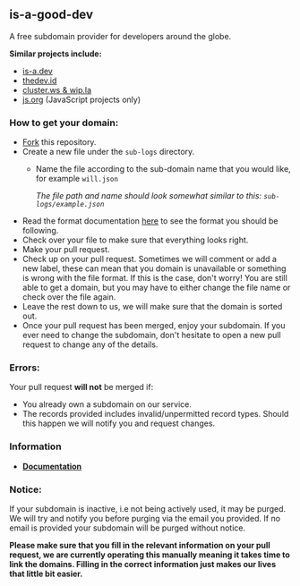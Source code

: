 ## is-a-good-dev

A free subdomain provider for developers around the globe.
 
**Similar projects include:**
- [is-a.dev](https://github.com/is-a-dev/register)
- [thedev.id](https://github.com/fransallen/thedev.id)
- [cluster.ws & wip.la](https://github.com/Olivr/free-domain)
- [js.org](https://github.com/js-org/js.org) (JavaScript projects only)

### How to get your domain:
- [Fork](https://github.com/is-a-good-dev/Register) this repository. 
- Create a new file under the `sub-logs` directory.
  - Name the file according to the sub-domain name that you would like, for example `will.json`

    *The file path and name should look somewhat similar to this: `sub-logs/example.json`*
- Read the format documentation [here](https://docs.is-a-good.dev/format) to see the format you should be following.
- Check over your file to make sure that everything looks right.
- Make your pull request.
- Check up on your pull request. Sometimes we will comment or add a new label, these can mean that you domain is unavailable or something is wrong with the file format. If this is the case, don't worry! You are still able to get a domain, but you may have to either change the file name or check over the file again.
- Leave the rest down to us, we will make sure that the domain is sorted out.
- Once your pull request has been merged, enjoy your subdomain. If you ever need to change the subdomain, don't hesitate to open a new pull request to change any of the details.

### Errors:
Your pull request **will not** be merged if:
- You already own a subdomain on our service.
- The records provided includes invalid/unpermitted record types. Should this happen we will notify you and request changes.

### Information
- **[Documentation](https://docs.is-a-good.dev)**

### Notice:
If your subdomain is inactive, i.e not being actively used, it may be purged.
We will try and notify you before purging via the email you provided. If no email is provided your subdomain will be purged without notice.

**Please make sure that you fill in the relevant information on your pull request, we are currently operating this manually meaning it takes time to link the domains. Filling in the correct information just makes our lives that little bit easier.**
